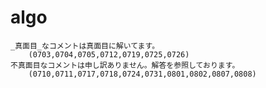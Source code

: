 # algo
	_真面目_なコメントは真面目に解いてます。
		(0703,0704,0705,0712,0719,0725,0726)
	不真面目なコメントは申し訳ありません。解答を参照しております。
		(0710,0711,0717,0718,0724,0731,0801,0802,0807,0808)
